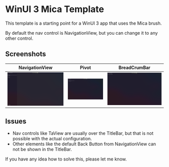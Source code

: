 # WinUI 3 Mica Template

This template is a starting point for a WinUI 3 app that uses the Mica brush.

By default the nav control is NavigationView, but you can change it to any other control.


## Screenshots

| NavigationView | Pivot | BreadCrumBar |
|-------------------------|-------------------------|-------------------------|
![NavigationView](screenshots/NavigationView.png) | ![Pivot](screenshots/Pivot.png) | ![BreadCrumBar](screenshots/BreadcrumbBar.png)

## Issues
- Nav controls like TaView are usually over the TitleBar, but that is not possible with the actual configuration.
- Other elements like the default Back Button from NavigationView can not be shown in the TitleBar.

If you have any idea how to solve this, please let me know.
